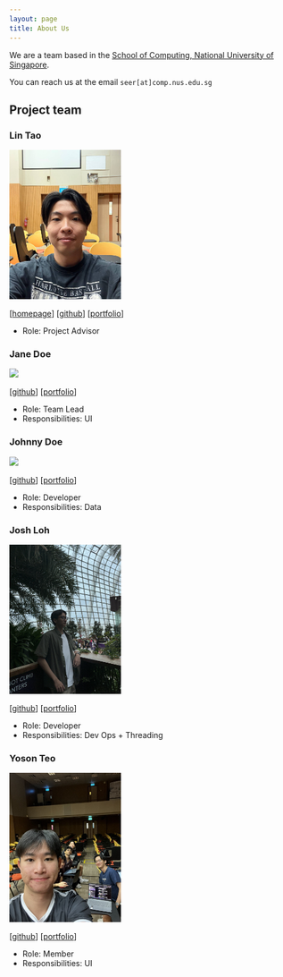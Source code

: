 ```yaml
---
layout: page
title: About Us
---
```


We are a team based in the [School of Computing, National University of Singapore](https://www.comp.nus.edu.sg).

You can reach us at the email `seer[at]comp.nus.edu.sg`

## Project team

### Lin Tao

<img src="images/infinex123.png" width="200px">

[[homepage](http://www.comp.nus.edu.sg/~damithch)]
[[github](https://github.com/infinex123)]
[[portfolio](team/lintao.md)]

* Role: Project Advisor

### Jane Doe

<img src="images/johndoe.png" width="200px">

[[github](http://github.com/johndoe)]
[[portfolio](team/johndoe.md)]

* Role: Team Lead
* Responsibilities: UI

### Johnny Doe

<img src="images/johndoe.png" width="200px">

[[github](http://github.com/johndoe)] [[portfolio](team/johndoe.md)]

* Role: Developer
* Responsibilities: Data

### Josh Loh

<img src="images/joshlohh.png" width="200px">

[[github](http://github.com/JoshLohh)]
[[portfolio](team/joshloh.md)]

* Role: Developer
* Responsibilities: Dev Ops + Threading

### Yoson Teo

<img src="images/yosonteo.png" width="200px">

[[github](http://github.com/yosonteo)]
[[portfolio](team/yosonteo.md)]

* Role: Member
* Responsibilities: UI
